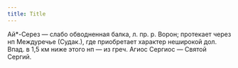 ```yaml
---
title: Title
---
```


Ай*-Серез — слабо обводненная балка, л. пр. р. Ворон; протекает через нп
Междуречье (Судак.), где приобретает характер неширокой дол. Впад. в 1,5 км ниже
этого нп — из греч. Агиос Сергиос — Святой Сергий.
